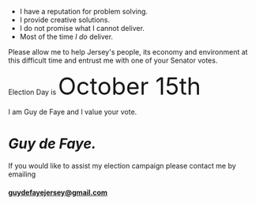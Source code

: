 <div class="foreword centered" markdown="1">

* I have a reputation for problem solving. 
* I provide creative solutions. 
* I do not promise what I cannot deliver. 
* Most of the time *I do* deliver.

Please allow me to help Jersey's people, its economy and environment at this difficult time and entrust me with one of your Senator votes.

Election Day is <span class="written" style="font-size: 3rem">October 15th</span>

I am Guy de Faye and I value your vote.

<h1><span class="written"><em>Guy de Faye.</em></span></h1>

If you would like to assist my election campaign please contact me by emailing

<h4 class="written"><a href="mailto:guydefayejersey@gmail.com">guydefayejersey@gmail.com</a></h4>

</div>